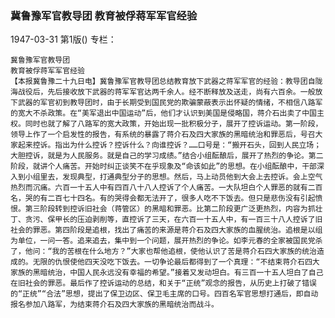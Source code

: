 ### 冀鲁豫军官教导团  教育被俘蒋军军官经验

1947-03-31
第1版()
专栏：

    冀鲁豫军官教导团
    教育被俘蒋军军官经验
    【本报冀鲁豫二十九日电】冀鲁豫军官教导团总结教育放下武器之蒋军军官的经验：教导团自陇海战役后，先后接收放下武器的蒋军军官达两千余人。经不断释放及送走，尚有六百余。一般放下武器的军官初到教导团时，由于长期受到国民党的欺骗蒙蔽表示出怀疑的情绪，不相信八路军的宽大不杀政策。在“美军退出中国运动”后，他们才认识到美国是侵略国，蒋介石出卖了中国主权。同时也就了解了八路军的宽大政策，开始出现一批积极分子，展开了控诉运动。第一阶段，领导上作了一个启发性的报告，有系统的暴露了蒋介石及四大家族的黑暗统治和罪恶后，号召大家起来控诉。指出为什么控诉？控诉什么？向谁控诉？……口号是：“搬开石头，回到人民立场；大胆控诉，就是为人民服务。就是自己的学习成绩。”结合小组酝酿后，展开了热烈的争论。第二阶段，就讲个人痛苦。开始时纠正谈笑不在乎现象及“命该如此”的思想。在小组酝酿中，干部深入到小组里去，发现典型，打通典型分子的思想。然后，马上动员他到大会上去控诉。会上空气热烈而沉痛。六百一十五人中有四百八十八人控诉了个人痛苦。一大队坦白个人罪恶的就有二百名，哭的有二百七十四名。有的哭得会都无法开了，很多人吃不下饭去。但只是悲伤没有引起愤恨。第三阶段转到控诉旧社会（蒋管区）的黑暗和罪恶。比第二阶段更广泛更热烈，内容为抓壮丁、贪污、保甲长的压迫剥削等，直控诉了三天，在六百一十五人中，有一百三十八人控诉了旧社会的罪恶。第四阶段是追根，找出了痛苦的来源是蒋介石及四大家族的血腥统治。追根是以组为单位，一问一答。追来追去，集中到一个问题，展开热烈的争论。如李元春的全家被国民党杀了，他问：“我的苦根在什么地方？”大家也帮他追根，使他认识了苦是蒋介石四大家族的统治造成的。无限的仇恨使他四天没吃下饭去。一切争论最后都得到了一个真理：“不结束蒋介石四大家族的黑暗统治，中国人民永远没有幸福的希望。”接着又发动坦白。有三百一十五人坦白了自己在旧社会的罪恶。最后作了控诉运动的总结，和关于“正统”观念的报告，从历史上打破了错误的“正统”“合法”思想，提出了保卫边区、保卫毛主席的口号。四百名军官思想打通后，即自动报名参加八路军，为结束蒋介石及四大家族的黑暗统治而战斗。
